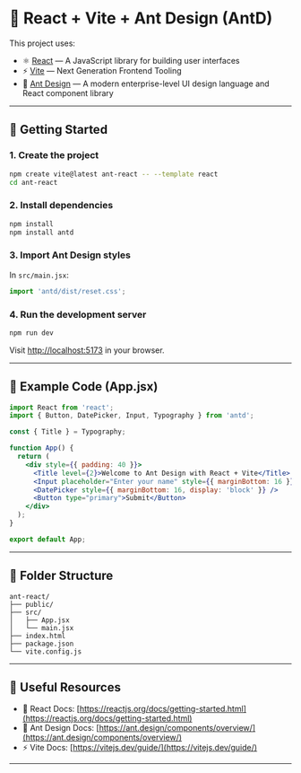 # 🐜 React + Vite + Ant Design (AntD)

This project uses:

- ⚛️ [React](https://reactjs.org/) — A JavaScript library for building user interfaces
- ⚡ [Vite](https://vitejs.dev/) — Next Generation Frontend Tooling
- 🐜 [Ant Design](https://ant.design/) — A modern enterprise-level UI design language and React component library

---

## 🚀 Getting Started

### 1. Create the project

```bash
npm create vite@latest ant-react -- --template react
cd ant-react
````

### 2. Install dependencies

```bash
npm install
npm install antd
```

### 3. Import Ant Design styles

In `src/main.jsx`:

```js
import 'antd/dist/reset.css';
```

### 4. Run the development server

```bash
npm run dev
```

Visit [http://localhost:5173](http://localhost:5173) in your browser.

---

## 🧪 Example Code (App.jsx)

```jsx
import React from 'react';
import { Button, DatePicker, Input, Typography } from 'antd';

const { Title } = Typography;

function App() {
  return (
    <div style={{ padding: 40 }}>
      <Title level={2}>Welcome to Ant Design with React + Vite</Title>
      <Input placeholder="Enter your name" style={{ marginBottom: 16 }} />
      <DatePicker style={{ marginBottom: 16, display: 'block' }} />
      <Button type="primary">Submit</Button>
    </div>
  );
}

export default App;
```

---

## 📁 Folder Structure

```
ant-react/
├── public/
├── src/
│   ├── App.jsx
│   └── main.jsx
├── index.html
├── package.json
└── vite.config.js
```

---

## 🔗 Useful Resources

* 📘 React Docs: [https://reactjs.org/docs/getting-started.html](https://reactjs.org/docs/getting-started.html)
* 🐜 Ant Design Docs: [https://ant.design/components/overview/](https://ant.design/components/overview/)
* ⚡ Vite Docs: [https://vitejs.dev/guide/](https://vitejs.dev/guide/)

---